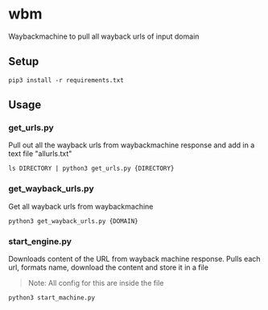# wbm
Waybackmachine to pull all wayback urls of input domain

## Setup

```
pip3 install -r requirements.txt
```

## Usage

### get_urls.py

Pull out all the wayback urls from waybackmachine response and add in a text file "allurls.txt"

```
ls DIRECTORY | python3 get_urls.py {DIRECTORY}
```

### get_wayback_urls.py

Get all wayback urls from waybackmachine

```
python3 get_wayback_urls.py {DOMAIN}
```

### start_engine.py

Downloads content of the URL from wayback machine response. Pulls each url, formats name, download the content and store it in a file

> Note: All config for this are inside the file

```
python3 start_machine.py
```


